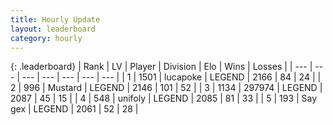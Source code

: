 ```yaml
---
title: Hourly Update
layout: leaderboard
category: hourly
---
```


{: .leaderboard}
| Rank | LV | Player | Division | Elo | Wins | Losses |
| --- | --- | --- | --- | --- | --- | --- |
| <span data-change="0">1</span> | 1501 | <span title="ID: 41925">lucapoke</span> | LEGEND | <span data-change="0">2166</span> | <span data-change="0">84</span> | <span data-change="0">24</span> |
| <span data-change="0">2</span> | 996 | <span title="ID: 611082">Mustard</span> | LEGEND | <span data-change="0">2146</span> | <span data-change="0">101</span> | <span data-change="0">52</span> |
| <span data-change="1">3</span> | 1134 | <span title="ID: 544038">297974</span> | LEGEND | <span data-change="27">2087</span> | <span data-change="7">45</span> | <span data-change="1">15</span> |
| <span data-change="-1">4</span> | 548 | <span title="ID: 750704">unifoly</span> | LEGEND | <span data-change="0">2085</span> | <span data-change="0">81</span> | <span data-change="0">33</span> |
| <span data-change="3">5</span> | 193 | <span title="ID: 751491">Say gex</span> | LEGEND | <span data-change="12">2061</span> | <span data-change="4">52</span> | <span data-change="1">28</span> |
